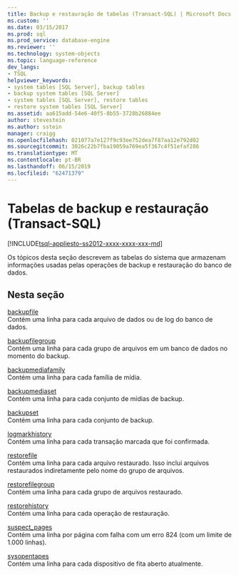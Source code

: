 ```yaml
---
title: Backup e restauração de tabelas (Transact-SQL) | Microsoft Docs
ms.custom: ''
ms.date: 03/15/2017
ms.prod: sql
ms.prod_service: database-engine
ms.reviewer: ''
ms.technology: system-objects
ms.topic: language-reference
dev_langs:
- TSQL
helpviewer_keywords:
- system tables [SQL Server], backup tables
- backup system tables [SQL Server]
- system tables [SQL Server], restore tables
- restore system tables [SQL Server]
ms.assetid: aa615add-54e6-40f5-8b55-3728b26884ee
author: stevestein
ms.author: sstein
manager: craigg
ms.openlocfilehash: 021077a7e127f9c93ee752dea7f87aa12e792d02
ms.sourcegitcommit: 3026c22b7fba19059a769ea5f367c4f51efaf286
ms.translationtype: MT
ms.contentlocale: pt-BR
ms.lasthandoff: 06/15/2019
ms.locfileid: "62471379"
---
```

# <a name="backup-and-restore-tables-transact-sql"></a>Tabelas de backup e restauração (Transact-SQL)
[!INCLUDE[tsql-appliesto-ss2012-xxxx-xxxx-xxx-md](../../includes/tsql-appliesto-ss2012-xxxx-xxxx-xxx-md.md)]

  Os tópicos desta seção descrevem as tabelas do sistema que armazenam informações usadas pelas operações de backup e restauração do banco de dados.  
  
## <a name="in-this-section"></a>Nesta seção  
 [backupfile](../../relational-databases/system-tables/backupfile-transact-sql.md)  
 Contém uma linha para cada arquivo de dados ou de log do banco de dados.  
  
 [backupfilegroup](../../relational-databases/system-tables/backupfilegroup-transact-sql.md)  
 Contém uma linha para cada grupo de arquivos em um banco de dados no momento do backup.  
  
 [backupmediafamily](../../relational-databases/system-tables/backupmediafamily-transact-sql.md)  
 Contém uma linha para cada família de mídia.  
  
 [backupmediaset](../../relational-databases/system-tables/backupmediaset-transact-sql.md)  
 Contém uma linha para cada conjunto de mídias de backup.  
  
 [backupset](../../relational-databases/system-tables/backupset-transact-sql.md)  
 Contém uma linha para cada conjunto de backup.  
  
 [logmarkhistory](../../relational-databases/system-tables/logmarkhistory-transact-sql.md)  
 Contém uma linha para cada transação marcada que foi confirmada.  
  
 [restorefile](../../relational-databases/system-tables/restorefile-transact-sql.md)  
 Contém uma linha para cada arquivo restaurado. Isso inclui arquivos restaurados indiretamente pelo nome do grupo de arquivos.  
  
 [restorefilegroup](../../relational-databases/system-tables/restorefilegroup-transact-sql.md)  
 Contém uma linha para cada grupo de arquivos restaurado.  
  
 [restorehistory](../../relational-databases/system-tables/restorehistory-transact-sql.md)  
 Contém uma linha para cada operação de restauração.  
  
 [suspect_pages](../../relational-databases/system-tables/suspect-pages-transact-sql.md)  
 Contém uma linha por página com falha com um erro 824 (com um limite de 1.000 linhas).  
  
 [sysopentapes](../../relational-databases/system-tables/sysopentapes-transact-sql.md)  
 Contém uma linha para cada dispositivo de fita aberto atualmente.  
  
  
